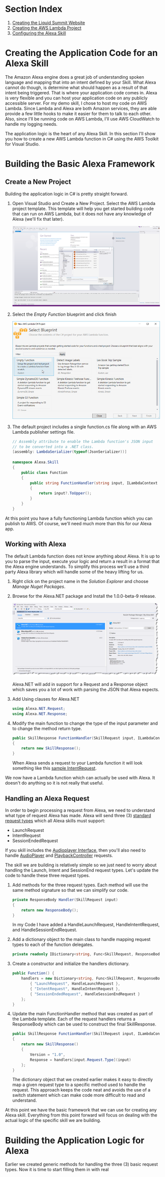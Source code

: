 # Section Index
1. [Creating the Liquid Summit Website](docs/1_Setup_Liquid_Content.md)
2. [Creating the AWS Lambda Project](docs/2_Create_AWS_Lambda_Project.md)
3. [Configuring the Alexa Skill](docs/3_Configure_Alexa_Skill.md)

# Creating the Application Code for an Alexa Skill

The Amazon Alexa engine does a great job of understanding spoken language and mapping that into an intent defined by your Skill. What Alexa cannot do though, is determine what should happen as a result of that intent being triggered. That is where your application code comes in. Alexa is very flexible and you can host your application code on any publicly accessible server. For my demo skill, I chose to host my code on AWS Lambda. Since Lambda and Alexa are both Amazon services, they are able provide a few little hooks to make it easier for them to talk to each other. Also, since I'll be running code on AWS Lambda, I'll use AWS CloudWatch to handle my logging needs. 

The application logic is the heart of any Alexa Skill. In this section I'll show you how to create a new AWS Lambda function in C# using the AWS Toolkit for Visual Studio.

# Building the Basic Alexa Framework
## Create a New Project

Building the application logic in C# is pretty straight forward.

1. Open Visual Studio and Create a New Project. Select the AWS Lambda project template. This template will help you get started building code that can run on AWS Lambda, but it does not have any knowledge of Alexa (we'll fix that later).

   ![Create New Project](images/code_new-project.png)

2. Select the _Empty Function_ blueprint and click finish

   ![Create Empty Function](images/code_empty-function.png)

3. The default project includes a single function.cs file along with an AWS Lambda publisher settings file.

    ```C#
    // Assembly attribute to enable the Lambda function's JSON input
    // to be converted into a .NET class.
    [assembly: LambdaSerializer(typeof(JsonSerializer))]

    namespace Alexa.Skill
    {
        public class Function
        {
            public string FunctionHandler(string input, ILambdaContext context)
            {
                return input?.ToUpper();
            }
        }
    }
    ```

At this point you have a fully functioning Lambda function which you can publish to AWS. Of course, we'll need much more than this for our Alexa app.

## Working with Alexa
The default Lambda function does not know anything about Alexa. It is up to you to parse the input, execute your logic and return a result in a format that the Alexa engine understands. To simplify this process we'll use a third party Alexa library which will handle some of the heavy lifting for us.

1. Right click on the project name in the _Solution Explorer_ and choose _Manage Nuget Packages_.
2. Browse for the Alexa.NET package and Install the 1.0.0-beta-9 release.
   
   ![Install Alexa.NET Nuget Package](images/code_nuget-alexa.png)

   Alexa.NET will add in support for a Request and a Response object which saves you a lot of work with parsing the JSON that Alexa expects.

3. Add Using clauses for Alexa.NET

    ```C#
    using Alexa.NET.Request;
    using Alexa.NET.Response;
    ```
4. Modify the main function to change the type of the input parameter and to change the method return type.

    ```c#
    public SkillResponse FunctionHandler(SkillRequest input, ILambdaContext context)
    {
        return new SkillResponse();
    }
    ```

   When Alexa sends a request to your Lambda function it will look something like this [sample IntentRequest](/src/Lambda.Sample.GetSpeaker.json). 
   
We now have a Lambda function which can actually be used with Alexa. It doesn't do anything so it is not really that useful.

## Handling an Alexa Request

In order to begin processing a request from Alexa, we need to understand what type of request Alexa has made. Alexa will send three (3) [standard request types](https://developer.amazon.com/public/solutions/alexa/alexa-skills-kit/docs/handling-requests-sent-by-alexa#types-of-requests-sent-by-alexa) which all Alexa skills must support: 
* LaunchRequest
* IntentRequest
* SessionEndedRequest

If you skill includes the [Audioplayer Interface](https://developer.amazon.com/public/solutions/alexa/alexa-skills-kit/docs/custom-audioplayer-interface-reference), then you'll also need to handle [AudioPlayer](https://developer.amazon.com/public/solutions/alexa/alexa-skills-kit/docs/custom-audioplayer-interface-reference#requests) and [PlaybackController](https://developer.amazon.com/public/solutions/alexa/alexa-skills-kit/docs/custom-playbackcontroller-interface-reference#requests) requests.

The skill we are building is relatively simple so we just need to worry about handling the Launch, Intent and SessionEnd request types. Let's update the code to handle these three request types.

1. Add methods for the three request types. Each method will use the same method signature so that we can simplify our code.

    ```C#
    private ResponseBody Handler(SkillRequest input)
    {
        return new ResponseBody();
    }
    ```

    In my Code I have added a HandleLaunchRequest, HandleIntentRequest, and HandleSessionEndRequest.

2. Add a dictionary object to the main class to handle mapping request types to each of the function delegates.

    ```C#
    private readonly IDictionary<string, Func<SkillRequest, ResponseBody>> handlers;
    ```

3. Create a constructor and initialize the handlers dictionary.

    ```C#
    public Function() {
        handlers = new Dictionary<string, Func<SkillRequest, ResponseBody>>() {
            { "LaunchRequest", HandleLaunchRequest },
            { "IntentRequest", HandleIntentRequest },
            { "SessionEndedRequest", HandleSessionEndRequest }
        };
    }
    ```

4. Update the main FunctionHandler method that was created as part of the Lambda template. Each of the request handlers returns a ResponseBody which can be used to construct the final SkillResponse.

    ```C#
    public SkillResponse FunctionHandler(SkillRequest input, ILambdaContext context)
    {
        return new SkillResponse()
        {
            Version = "1.0",
            Response = handlers[input.Request.Type](input)
        };
    }
    ```

   The dictionary object that we created earlier makes it easy to directly map a given request type to a specific method used to handle the request. This approach keeps the code neat and avoids the use of a switch statement which can make code more difficult to read and understand.

At this point we have the basic framework that we can use for creating any Alexa skill. Everything from this point forward will focus on dealing with the actual logic of the specific skill we are building.

# Building the Application Logic for Alexa

Earlier we created generic methods for handling the three (3) basic request types. Now it is time to start filling them in with real
